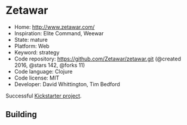 # Zetawar

- Home: http://www.zetawar.com/
- Inspiration: Elite Command, Weewar
- State: mature
- Platform: Web
- Keyword: strategy
- Code repository: https://github.com/Zetawar/zetawar.git (@created 2016, @stars 142, @forks 11)
- Code language: Clojure
- Code license: MIT
- Developer: David Whittington, Tim Bedford

Successful [Kickstarter project](https://www.kickstarter.com/projects/djwhitt/zetawar).

## Building
